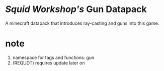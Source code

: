 # _Squid Workshop's_ Gun Datapack
 A minecraft datapack that introduces ray-casting and guns into this game.

# note
1. namespace for tags and functions: gun
2. (REQUDT) requires update later on
